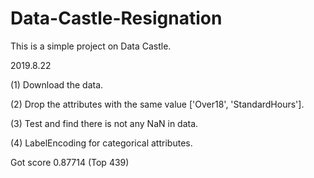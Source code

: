 # Data-Castle-Resignation

This is a simple project on Data Castle.

2019.8.22

(1) Download the data.

(2) Drop the attributes with the same value ['Over18', 'StandardHours'].

(3) Test and find there is not any NaN in data.

(4) LabelEncoding for categorical attributes.

Got score 0.87714 (Top 439)